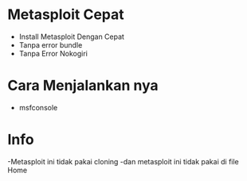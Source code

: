 # Metasploit Cepat

- Install Metasploit Dengan Cepat
- Tanpa error bundle 
- Tanpa Error Nokogiri

# Cara Menjalankan nya

- msfconsole

# Info

 -Metasploit ini tidak pakai cloning 
 -dan metasploit ini tidak pakai di file Home
 
